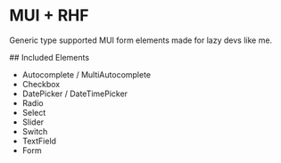 # MUI + RHF

Generic type supported MUI form elements made for lazy devs like me.

## Included Elements

- Autocomplete / MultiAutocomplete
- Checkbox
- DatePicker / DateTimePicker
- Radio
- Select
- Slider
- Switch
- TextField
- Form

